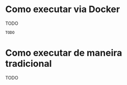 # Como executar via Docker

TODO

```bash
TODO

```

# Como executar de maneira tradicional



TODO
